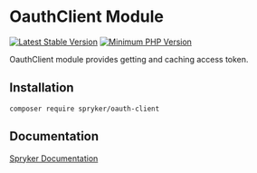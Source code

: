# OauthClient Module
[![Latest Stable Version](https://poser.pugx.org/spryker/oauth-client/v/stable.svg)](https://packagist.org/packages/spryker/oauth-client)
[![Minimum PHP Version](https://img.shields.io/badge/php-%3E%3D%208.3-8892BF.svg)](https://php.net/)

OauthClient module provides getting and caching access token.

## Installation

```
composer require spryker/oauth-client
```

## Documentation

[Spryker Documentation](https://docs.spryker.com)
